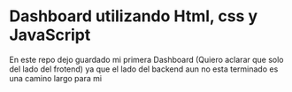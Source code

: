 <h1> Dashboard utilizando Html, css y JavaScript </h1>


En este repo dejo guardado mi primera Dashboard (Quiero aclarar que solo del lado del frotend) ya que el lado del backend aun no esta terminado es una camino largo para mi

